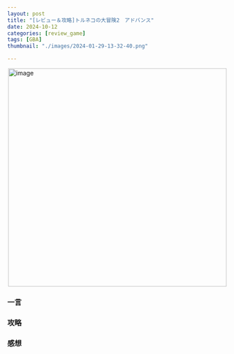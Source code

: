 ```yaml
---
layout: post
title: "[レビュー＆攻略]トルネコの大冒険2　アドバンス"
date: 2024-10-12
categories: [review_game]
tags: [GBA]
thumbnail: "./images/2024-01-29-13-32-40.png"

---
```

<img src="{{ './images/2024-10-12-14-57-56.png' }}" alt="image" width="500" style="display: block; margin: auto;"/>

### 一言

  



### 攻略


### 感想




